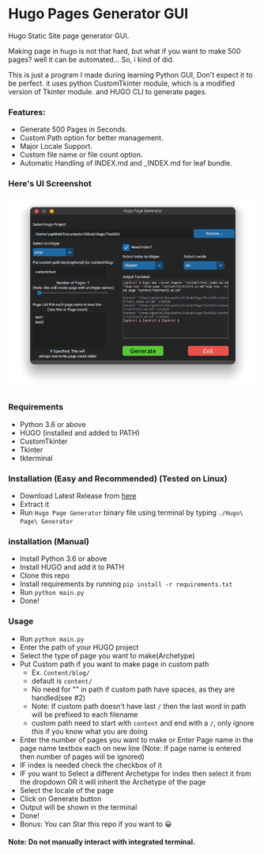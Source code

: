 # Hugo Pages Generator GUI
Hugo Static Site page generator GUI. 

Making page in hugo is not that hard, but what if you want to make 500 pages? well it can be automated...
So, i kind of did.

This is just a program I made during learning Python GUI, Don't expect it to be perfect. it uses python CustomTkinter 
module, which is a modified version of Tkinter module. and HUGO CLI to generate pages.

### Features:
- Generate 500 Pages in Seconds.
- Custom Path option for better management.
- Major Locale Support.
- Custom file name or file count option.
- Automatic Handling of INDEX.md and _INDEX.md for leaf bundle.

### Here's UI Screenshot

![UI Screenshot](Screenshots/UI.png)

### Requirements
- Python 3.6 or above
- HUGO (installed and added to PATH)
- CustomTkinter
- Tkinter
- tkterminal

### Installation (Easy and Recommended) (Tested on Linux)
- Download Latest Release from [here](https://github.com/Prakash4844/Hugo_Pages_Generator/releases/)
- Extract it
- Run `Hugo Page Generator` binary file using terminal by typing `./Hugo\ Page\ Generator`

### installation (Manual)
- Install Python 3.6 or above
- Install HUGO and add it to PATH
- Clone this repo
- Install requirements by running `pip install -r requirements.txt`
- Run `python main.py`
- Done!

### Usage
- Run `python main.py`
- Enter the path of your HUGO project
- Select the type of page you want to make(Archetype)
- Put Custom path if you want to make page in custom path
  - Ex. `Content/blog/`  
  - default is `content/`
  - No need for "" in path if custom path have spaces, as they are handled(see #2)
  - Note: If custom path doesn't have last `/` then the last word in path will be prefixed to each filename
  - custom path need to start with `content` and end with a `/`, only ignore this if you know what you are doing
- Enter the number of pages you want to make or Enter Page name in the page name textbox each on new line (Note: If page
name is entered then number of pages will be ignored)
- IF index is needed check the checkbox of it
- IF you want to Select a different Archetype for index then select it from the dropdown OR it will inherit the 
Archetype of the page
- Select the locale of the page
- Click on Generate button
- Output will be shown in the terminal
- Done!
- Bonus: You can Star this repo if you want to 😀

#### Note: Do not manually interact with integrated terminal.
